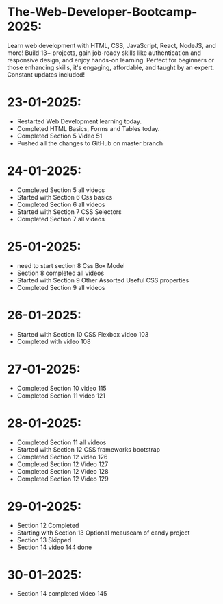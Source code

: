 # The-Web-Developer-Bootcamp-2025:
Learn web development with HTML, CSS, JavaScript, React, NodeJS, and more! Build 13+ projects, gain job-ready skills like authentication and responsive design, and enjoy hands-on learning. Perfect for beginners or those enhancing skills, it's engaging, affordable, and taught by an expert. Constant updates included!

# 23-01-2025: 
* Restarted Web Development learning today. 
* Completed HTML Basics, Forms and Tables today.
* Completed Section 5 Video 51 
* Pushed all the changes to GitHub on master branch 

# 24-01-2025:
* Completed Section 5 all videos
* Started with Section 6 Css basics
* Completed Section 6 all videos
* Started with Section 7 CSS Selectors
* Completed Section 7 all videos

# 25-01-2025:
* need to start section 8 Css Box Model
* Section 8 completed all videos
* Started with Section 9 Other Assorted Useful CSS properties
* Completed Section 9 all videos

# 26-01-2025:
* Started with Section 10 CSS Flexbox video 103
* Completed with video 108

# 27-01-2025:
* Completed Section 10 video 115
* Completed Section 11 video 121

# 28-01-2025:
* Completed Section 11 all videos
* Started with Section 12 CSS frameworks bootstrap
* Completed Section 12 video 126
* Completed Section 12 Video 127 
* Completed Section 12 Video 128
* Completed Section 12 Video 129

# 29-01-2025:
* Section 12 Completed 
* Starting with Section 13 Optional meauseam of candy project
* Section 13 Skipped
* Section 14 video 144 done

# 30-01-2025:
* Section 14 completed video 145


